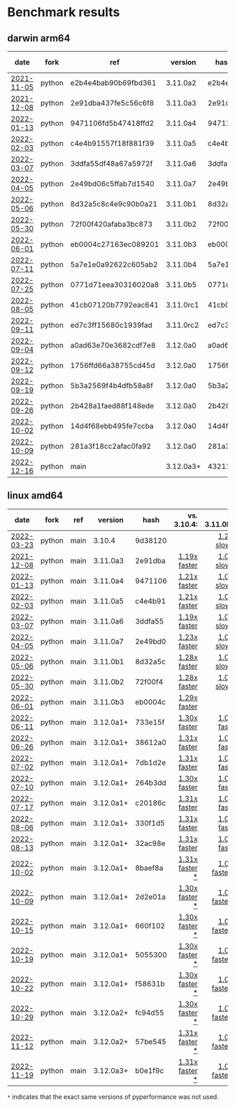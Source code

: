 # Benchmark results

<!-- START table -->
## darwin arm64
| date | fork | ref | version | hash | vs. 3.10.4: | vs. 3.11.0b3: | vs. base: |
| --- | --- | --- | --- | --- | ---: | ---: | ---: |
| [2021-11-05](bm-20211105-python-e2b4e4bab90b69fbd361-3.11.0a2-e2b4e4b) | python | e2b4e4bab90b69fbd361 | 3.11.0a2 | e2b4e4b |  | [1.05x slower](bm-20211105-python-e2b4e4bab90b69fbd361-3.11.0a2-e2b4e4b/bm-20211105-darwin-arm64-python-e2b4e4bab90b69fbd361-3.11.0a2-e2b4e4b-vs-3.11.0b3.md) |  |
| [2021-12-08](bm-20211208-python-2e91dba437fe5c56c6f8-3.11.0a3-2e91dba) | python | 2e91dba437fe5c56c6f8 | 3.11.0a3 | 2e91dba |  | [1.07x slower](bm-20211208-python-2e91dba437fe5c56c6f8-3.11.0a3-2e91dba/bm-20211208-darwin-arm64-python-2e91dba437fe5c56c6f8-3.11.0a3-2e91dba-vs-3.11.0b3.md) |  |
| [2022-01-13](bm-20220113-python-9471106fd5b47418ffd2-3.11.0a4-9471106) | python | 9471106fd5b47418ffd2 | 3.11.0a4 | 9471106 |  | [1.05x slower](bm-20220113-python-9471106fd5b47418ffd2-3.11.0a4-9471106/bm-20220113-darwin-arm64-python-9471106fd5b47418ffd2-3.11.0a4-9471106-vs-3.11.0b3.md) |  |
| [2022-02-03](bm-20220203-python-c4e4b91557f18f881f39-3.11.0a5-c4e4b91) | python | c4e4b91557f18f881f39 | 3.11.0a5 | c4e4b91 |  | [1.11x slower](bm-20220203-python-c4e4b91557f18f881f39-3.11.0a5-c4e4b91/bm-20220203-darwin-arm64-python-c4e4b91557f18f881f39-3.11.0a5-c4e4b91-vs-3.11.0b3.md) |  |
| [2022-03-07](bm-20220307-python-3ddfa55df48a67a5972f-3.11.0a6-3ddfa55) | python | 3ddfa55df48a67a5972f | 3.11.0a6 | 3ddfa55 |  | [1.00x faster](bm-20220307-python-3ddfa55df48a67a5972f-3.11.0a6-3ddfa55/bm-20220307-darwin-arm64-python-3ddfa55df48a67a5972f-3.11.0a6-3ddfa55-vs-3.11.0b3.md) |  |
| [2022-04-05](bm-20220405-python-2e49bd06c5ffab7d1540-3.11.0a7-2e49bd0) | python | 2e49bd06c5ffab7d1540 | 3.11.0a7 | 2e49bd0 |  | [1.01x faster](bm-20220405-python-2e49bd06c5ffab7d1540-3.11.0a7-2e49bd0/bm-20220405-darwin-arm64-python-2e49bd06c5ffab7d1540-3.11.0a7-2e49bd0-vs-3.11.0b3.md) |  |
| [2022-05-06](bm-20220506-python-8d32a5c8c4e9c90b0a21-3.11.0b1-8d32a5c) | python | 8d32a5c8c4e9c90b0a21 | 3.11.0b1 | 8d32a5c |  | [1.01x faster](bm-20220506-python-8d32a5c8c4e9c90b0a21-3.11.0b1-8d32a5c/bm-20220506-darwin-arm64-python-8d32a5c8c4e9c90b0a21-3.11.0b1-8d32a5c-vs-3.11.0b3.md) |  |
| [2022-05-30](bm-20220530-python-72f00f420afaba3bc873-3.11.0b2-72f00f4) | python | 72f00f420afaba3bc873 | 3.11.0b2 | 72f00f4 |  | [1.00x faster](bm-20220530-python-72f00f420afaba3bc873-3.11.0b2-72f00f4/bm-20220530-darwin-arm64-python-72f00f420afaba3bc873-3.11.0b2-72f00f4-vs-3.11.0b3.md) |  |
| [2022-06-01](bm-20220601-python-eb0004c27163ec089201-3.11.0b3-eb0004c) | python | eb0004c27163ec089201 | 3.11.0b3 | eb0004c |  |  |  |
| [2022-07-11](bm-20220711-python-5a7e1e0a92622c605ab2-3.11.0b4-5a7e1e0) | python | 5a7e1e0a92622c605ab2 | 3.11.0b4 | 5a7e1e0 |  | [1.02x faster](bm-20220711-python-5a7e1e0a92622c605ab2-3.11.0b4-5a7e1e0/bm-20220711-darwin-arm64-python-5a7e1e0a92622c605ab2-3.11.0b4-5a7e1e0-vs-3.11.0b3.md) |  |
| [2022-07-25](bm-20220725-python-0771d71eea30316020a8-3.11.0b5-0771d71) | python | 0771d71eea30316020a8 | 3.11.0b5 | 0771d71 |  | [1.02x faster](bm-20220725-python-0771d71eea30316020a8-3.11.0b5-0771d71/bm-20220725-darwin-arm64-python-0771d71eea30316020a8-3.11.0b5-0771d71-vs-3.11.0b3.md) |  |
| [2022-08-05](bm-20220805-python-41cb07120b7792eac641-3.11.0rc1-41cb071) | python | 41cb07120b7792eac641 | 3.11.0rc1 | 41cb071 |  | [1.02x faster](bm-20220805-python-41cb07120b7792eac641-3.11.0rc1-41cb071/bm-20220805-darwin-arm64-python-41cb07120b7792eac641-3.11.0rc1-41cb071-vs-3.11.0b3.md) |  |
| [2022-09-11](bm-20220911-python-ed7c3ff15680c1939fad-3.11.0rc2-ed7c3ff) | python | ed7c3ff15680c1939fad | 3.11.0rc2 | ed7c3ff |  | [1.01x faster](bm-20220911-python-ed7c3ff15680c1939fad-3.11.0rc2-ed7c3ff/bm-20220911-darwin-arm64-python-ed7c3ff15680c1939fad-3.11.0rc2-ed7c3ff-vs-3.11.0b3.md) |  |
| [2022-09-04](bm-20220904-python-a0ad63e70e3682cdf7e8-3.12.0a0-a0ad63e) | python | a0ad63e70e3682cdf7e8 | 3.12.0a0 | a0ad63e |  | [1.00x slower](bm-20220904-python-a0ad63e70e3682cdf7e8-3.12.0a0-a0ad63e/bm-20220904-darwin-arm64-python-a0ad63e70e3682cdf7e8-3.12.0a0-a0ad63e-vs-3.11.0b3.md) |  |
| [2022-09-12](bm-20220912-python-1756ffd66a38755cd45d-3.12.0a0-1756ffd) | python | 1756ffd66a38755cd45d | 3.12.0a0 | 1756ffd |  | [1.00x slower](bm-20220912-python-1756ffd66a38755cd45d-3.12.0a0-1756ffd/bm-20220912-darwin-arm64-python-1756ffd66a38755cd45d-3.12.0a0-1756ffd-vs-3.11.0b3.md) |  |
| [2022-09-19](bm-20220919-python-5b3a2569f4b4dfb58a8f-3.12.0a0-5b3a256) | python | 5b3a2569f4b4dfb58a8f | 3.12.0a0 | 5b3a256 |  | [1.00x slower](bm-20220919-python-5b3a2569f4b4dfb58a8f-3.12.0a0-5b3a256/bm-20220919-darwin-arm64-python-5b3a2569f4b4dfb58a8f-3.12.0a0-5b3a256-vs-3.11.0b3.md) |  |
| [2022-09-26](bm-20220926-python-2b428a1faed88f148ede-3.12.0a0-2b428a1) | python | 2b428a1faed88f148ede | 3.12.0a0 | 2b428a1 |  | [1.00x slower](bm-20220926-python-2b428a1faed88f148ede-3.12.0a0-2b428a1/bm-20220926-darwin-arm64-python-2b428a1faed88f148ede-3.12.0a0-2b428a1-vs-3.11.0b3.md) |  |
| [2022-10-02](bm-20221002-python-14d4f68ebb495fe7ccba-3.12.0a0-14d4f68) | python | 14d4f68ebb495fe7ccba | 3.12.0a0 | 14d4f68 |  | [1.00x slower](bm-20221002-python-14d4f68ebb495fe7ccba-3.12.0a0-14d4f68/bm-20221002-darwin-arm64-python-14d4f68ebb495fe7ccba-3.12.0a0-14d4f68-vs-3.11.0b3.md) |  |
| [2022-10-09](bm-20221009-python-281a3f18cc2afac0fa92-3.12.0a0-281a3f1) | python | 281a3f18cc2afac0fa92 | 3.12.0a0 | 281a3f1 |  | [1.00x slower](bm-20221009-python-281a3f18cc2afac0fa92-3.12.0a0-281a3f1/bm-20221009-darwin-arm64-python-281a3f18cc2afac0fa92-3.12.0a0-281a3f1-vs-3.11.0b3.md) |  |
| [2022-12-16](bm-20221216-python-main-3.12.0a3+-432117c) | python | main | 3.12.0a3+ | 432117c |  | [1.05x faster](bm-20221216-python-main-3.12.0a3+-432117c/bm-20221216-darwin-arm64-python-main-3.12.0a3+-432117c-vs-3.11.0b3.md) |  |

## linux amd64
| date | fork | ref | version | hash | vs. 3.10.4: | vs. 3.11.0b3: | vs. base: |
| --- | --- | --- | --- | --- | ---: | ---: | ---: |
| [2022-03-23](bm-20220323-python-main-3.10.4-9d38120) | python | main | 3.10.4 | 9d38120 |  | [1.29x slower](bm-20220323-python-main-3.10.4-9d38120/bm-20220323-linux-amd64-python-main-3.10.4-9d38120-vs-3.11.0b3.md) |  |
| [2021-12-08](bm-20211208-python-main-3.11.0a3-2e91dba) | python | main | 3.11.0a3 | 2e91dba | [1.19x faster](bm-20211208-python-main-3.11.0a3-2e91dba/bm-20211208-linux-amd64-python-main-3.11.0a3-2e91dba-vs-3.10.4.md) | [1.08x slower](bm-20211208-python-main-3.11.0a3-2e91dba/bm-20211208-linux-amd64-python-main-3.11.0a3-2e91dba-vs-3.11.0b3.md) |  |
| [2022-01-13](bm-20220113-python-main-3.11.0a4-9471106) | python | main | 3.11.0a4 | 9471106 | [1.21x faster](bm-20220113-python-main-3.11.0a4-9471106/bm-20220113-linux-amd64-python-main-3.11.0a4-9471106-vs-3.10.4.md) | [1.06x slower](bm-20220113-python-main-3.11.0a4-9471106/bm-20220113-linux-amd64-python-main-3.11.0a4-9471106-vs-3.11.0b3.md) |  |
| [2022-02-03](bm-20220203-python-main-3.11.0a5-c4e4b91) | python | main | 3.11.0a5 | c4e4b91 | [1.21x faster](bm-20220203-python-main-3.11.0a5-c4e4b91/bm-20220203-linux-amd64-python-main-3.11.0a5-c4e4b91-vs-3.10.4.md) | [1.06x slower](bm-20220203-python-main-3.11.0a5-c4e4b91/bm-20220203-linux-amd64-python-main-3.11.0a5-c4e4b91-vs-3.11.0b3.md) |  |
| [2022-03-07](bm-20220307-python-main-3.11.0a6-3ddfa55) | python | main | 3.11.0a6 | 3ddfa55 | [1.19x faster](bm-20220307-python-main-3.11.0a6-3ddfa55/bm-20220307-linux-amd64-python-main-3.11.0a6-3ddfa55-vs-3.10.4.md) | [1.08x slower](bm-20220307-python-main-3.11.0a6-3ddfa55/bm-20220307-linux-amd64-python-main-3.11.0a6-3ddfa55-vs-3.11.0b3.md) |  |
| [2022-04-05](bm-20220405-python-main-3.11.0a7-2e49bd0) | python | main | 3.11.0a7 | 2e49bd0 | [1.23x faster](bm-20220405-python-main-3.11.0a7-2e49bd0/bm-20220405-linux-amd64-python-main-3.11.0a7-2e49bd0-vs-3.10.4.md) | [1.04x slower](bm-20220405-python-main-3.11.0a7-2e49bd0/bm-20220405-linux-amd64-python-main-3.11.0a7-2e49bd0-vs-3.11.0b3.md) |  |
| [2022-05-06](bm-20220506-python-main-3.11.0b1-8d32a5c) | python | main | 3.11.0b1 | 8d32a5c | [1.28x faster](bm-20220506-python-main-3.11.0b1-8d32a5c/bm-20220506-linux-amd64-python-main-3.11.0b1-8d32a5c-vs-3.10.4.md) | [1.01x slower](bm-20220506-python-main-3.11.0b1-8d32a5c/bm-20220506-linux-amd64-python-main-3.11.0b1-8d32a5c-vs-3.11.0b3.md) |  |
| [2022-05-30](bm-20220530-python-main-3.11.0b2-72f00f4) | python | main | 3.11.0b2 | 72f00f4 | [1.28x faster](bm-20220530-python-main-3.11.0b2-72f00f4/bm-20220530-linux-amd64-python-main-3.11.0b2-72f00f4-vs-3.10.4.md) | [1.00x slower](bm-20220530-python-main-3.11.0b2-72f00f4/bm-20220530-linux-amd64-python-main-3.11.0b2-72f00f4-vs-3.11.0b3.md) |  |
| [2022-06-01](bm-20220601-python-main-3.11.0b3-eb0004c) | python | main | 3.11.0b3 | eb0004c | [1.29x faster](bm-20220601-python-main-3.11.0b3-eb0004c/bm-20220601-linux-amd64-python-main-3.11.0b3-eb0004c-vs-3.10.4.md) |  |  |
| [2022-06-11](bm-20220611-python-main-3.12.0a1+-733e15f) | python | main | 3.12.0a1+ | 733e15f | [1.30x faster](bm-20220611-python-main-3.12.0a1+-733e15f/bm-20220611-linux-amd64-python-main-3.12.0a1+-733e15f-vs-3.10.4.md) | [1.01x faster](bm-20220611-python-main-3.12.0a1+-733e15f/bm-20220611-linux-amd64-python-main-3.12.0a1+-733e15f-vs-3.11.0b3.md) |  |
| [2022-06-26](bm-20220626-python-main-3.12.0a1+-38612a0) | python | main | 3.12.0a1+ | 38612a0 | [1.31x faster](bm-20220626-python-main-3.12.0a1+-38612a0/bm-20220626-linux-amd64-python-main-3.12.0a1+-38612a0-vs-3.10.4.md) | [1.02x faster](bm-20220626-python-main-3.12.0a1+-38612a0/bm-20220626-linux-amd64-python-main-3.12.0a1+-38612a0-vs-3.11.0b3.md) |  |
| [2022-07-02](bm-20220702-python-main-3.12.0a1+-7db1d2e) | python | main | 3.12.0a1+ | 7db1d2e | [1.31x faster](bm-20220702-python-main-3.12.0a1+-7db1d2e/bm-20220702-linux-amd64-python-main-3.12.0a1+-7db1d2e-vs-3.10.4.md) | [1.02x faster](bm-20220702-python-main-3.12.0a1+-7db1d2e/bm-20220702-linux-amd64-python-main-3.12.0a1+-7db1d2e-vs-3.11.0b3.md) |  |
| [2022-07-10](bm-20220710-python-main-3.12.0a1+-264b3dd) | python | main | 3.12.0a1+ | 264b3dd | [1.30x faster](bm-20220710-python-main-3.12.0a1+-264b3dd/bm-20220710-linux-amd64-python-main-3.12.0a1+-264b3dd-vs-3.10.4.md) | [1.01x faster](bm-20220710-python-main-3.12.0a1+-264b3dd/bm-20220710-linux-amd64-python-main-3.12.0a1+-264b3dd-vs-3.11.0b3.md) |  |
| [2022-07-17](bm-20220717-python-main-3.12.0a1+-c20186c) | python | main | 3.12.0a1+ | c20186c | [1.31x faster](bm-20220717-python-main-3.12.0a1+-c20186c/bm-20220717-linux-amd64-python-main-3.12.0a1+-c20186c-vs-3.10.4.md) | [1.02x faster](bm-20220717-python-main-3.12.0a1+-c20186c/bm-20220717-linux-amd64-python-main-3.12.0a1+-c20186c-vs-3.11.0b3.md) |  |
| [2022-08-06](bm-20220806-python-main-3.12.0a1+-330f1d5) | python | main | 3.12.0a1+ | 330f1d5 | [1.31x faster](bm-20220806-python-main-3.12.0a1+-330f1d5/bm-20220806-linux-amd64-python-main-3.12.0a1+-330f1d5-vs-3.10.4.md) | [1.02x faster](bm-20220806-python-main-3.12.0a1+-330f1d5/bm-20220806-linux-amd64-python-main-3.12.0a1+-330f1d5-vs-3.11.0b3.md) |  |
| [2022-08-13](bm-20220813-python-main-3.12.0a1+-32ac98e) | python | main | 3.12.0a1+ | 32ac98e | [1.31x faster](bm-20220813-python-main-3.12.0a1+-32ac98e/bm-20220813-linux-amd64-python-main-3.12.0a1+-32ac98e-vs-3.10.4.md) | [1.02x faster](bm-20220813-python-main-3.12.0a1+-32ac98e/bm-20220813-linux-amd64-python-main-3.12.0a1+-32ac98e-vs-3.11.0b3.md) |  |
| [2022-10-02](bm-20221002-python-main-3.12.0a1+-8baef8a) | python | main | 3.12.0a1+ | 8baef8a | [1.31x faster \*](bm-20221002-python-main-3.12.0a1+-8baef8a/bm-20221002-linux-amd64-python-main-3.12.0a1+-8baef8a-vs-3.10.4.md) | [1.02x faster \*](bm-20221002-python-main-3.12.0a1+-8baef8a/bm-20221002-linux-amd64-python-main-3.12.0a1+-8baef8a-vs-3.11.0b3.md) |  |
| [2022-10-09](bm-20221009-python-main-3.12.0a1+-2d2e01a) | python | main | 3.12.0a1+ | 2d2e01a | [1.30x faster \*](bm-20221009-python-main-3.12.0a1+-2d2e01a/bm-20221009-linux-amd64-python-main-3.12.0a1+-2d2e01a-vs-3.10.4.md) | [1.01x faster \*](bm-20221009-python-main-3.12.0a1+-2d2e01a/bm-20221009-linux-amd64-python-main-3.12.0a1+-2d2e01a-vs-3.11.0b3.md) |  |
| [2022-10-15](bm-20221015-python-main-3.12.0a1+-660f102) | python | main | 3.12.0a1+ | 660f102 | [1.30x faster \*](bm-20221015-python-main-3.12.0a1+-660f102/bm-20221015-linux-amd64-python-main-3.12.0a1+-660f102-vs-3.10.4.md) | [1.01x faster \*](bm-20221015-python-main-3.12.0a1+-660f102/bm-20221015-linux-amd64-python-main-3.12.0a1+-660f102-vs-3.11.0b3.md) |  |
| [2022-10-19](bm-20221019-python-main-3.12.0a1+-5055300) | python | main | 3.12.0a1+ | 5055300 | [1.30x faster \*](bm-20221019-python-main-3.12.0a1+-5055300/bm-20221019-linux-amd64-python-main-3.12.0a1+-5055300-vs-3.10.4.md) | [1.01x faster \*](bm-20221019-python-main-3.12.0a1+-5055300/bm-20221019-linux-amd64-python-main-3.12.0a1+-5055300-vs-3.11.0b3.md) |  |
| [2022-10-22](bm-20221022-python-main-3.12.0a1+-f58631b) | python | main | 3.12.0a1+ | f58631b | [1.30x faster \*](bm-20221022-python-main-3.12.0a1+-f58631b/bm-20221022-linux-amd64-python-main-3.12.0a1+-f58631b-vs-3.10.4.md) | [1.01x faster \*](bm-20221022-python-main-3.12.0a1+-f58631b/bm-20221022-linux-amd64-python-main-3.12.0a1+-f58631b-vs-3.11.0b3.md) |  |
| [2022-10-29](bm-20221029-python-main-3.12.0a2+-fc94d55) | python | main | 3.12.0a2+ | fc94d55 | [1.30x faster \*](bm-20221029-python-main-3.12.0a2+-fc94d55/bm-20221029-linux-amd64-python-main-3.12.0a2+-fc94d55-vs-3.10.4.md) | [1.01x faster \*](bm-20221029-python-main-3.12.0a2+-fc94d55/bm-20221029-linux-amd64-python-main-3.12.0a2+-fc94d55-vs-3.11.0b3.md) |  |
| [2022-11-12](bm-20221112-python-main-3.12.0a2+-57be545) | python | main | 3.12.0a2+ | 57be545 | [1.31x faster \*](bm-20221112-python-main-3.12.0a2+-57be545/bm-20221112-linux-amd64-python-main-3.12.0a2+-57be545-vs-3.10.4.md) | [1.01x faster \*](bm-20221112-python-main-3.12.0a2+-57be545/bm-20221112-linux-amd64-python-main-3.12.0a2+-57be545-vs-3.11.0b3.md) |  |
| [2022-11-19](bm-20221119-python-main-3.12.0a3+-b0e1f9c) | python | main | 3.12.0a3+ | b0e1f9c | [1.31x faster \*](bm-20221119-python-main-3.12.0a3+-b0e1f9c/bm-20221119-linux-amd64-python-main-3.12.0a3+-b0e1f9c-vs-3.10.4.md) | [1.02x faster \*](bm-20221119-python-main-3.12.0a3+-b0e1f9c/bm-20221119-linux-amd64-python-main-3.12.0a3+-b0e1f9c-vs-3.11.0b3.md) |  |


<!-- END table -->

`*` indicates that the exact same versions of pyperformance was not used.
